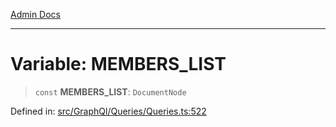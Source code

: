 [Admin Docs](/)

***

# Variable: MEMBERS\_LIST

> `const` **MEMBERS\_LIST**: `DocumentNode`

Defined in: [src/GraphQl/Queries/Queries.ts:522](https://github.com/PalisadoesFoundation/talawa-admin/blob/main/src/GraphQl/Queries/Queries.ts#L522)
